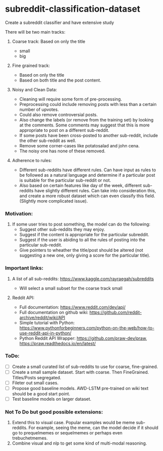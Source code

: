 # subreddit-classification-dataset
Create a subreddit classifier and have extensive study

There will be two main tracks:
1. Coarse track: Based on only the title
    - small
    - big
2. Fine grained track:
    - Based on only the title
    - Based on both title and the post content.
3. Noisy and Clean Data:
    - Cleaning will require some form of pre-processing. 
    - Preprocessing could include removing posts with less than a certain number of upvotes.
    - Could also remove controversial posts.
    - Also change the labels (or remove from the training set) by looking at the comments. Some comments may suggest that this is more appropriate to post on a different sub-reddit.
    - If some posts have been cross-posted to another sub-reddit, include the other sub-reddit as well.
    - Remove some corner-cases like potatosalad and john cena. 
    - The noisy one has none of these removed.
    
4. Adherence to rules:
    - Different sub-reddits have different rules. Can have input as rules to be followed as a natural language and determine if a particular post is suitable for the particular sub-reddit or not. 
    - Also based on certain features like day of the week, different sub-reddits have slightly different rules. Can take into consideration this, and create a more robust dataset which can even classify this field. (Slightly more complicated issue).

### Motivation:
1. If some user tries to post something, the model can do the following:
    - Suggest other sub-reddits they may enjoy.
    - Suggest if the content is appropriate for the particular subreddit.
    - Suggest if the user is abiding to all the rules of posting into the particular sub-reddit.
    - Give pointers to wheather the title/post should be altered (not suggesting a new one, only giving a score for the particular title).

### Important links:
1. A list of all sub-reddits: https://www.kaggle.com/rayraegah/subreddits
    - Will select a small subset for the coarse track small
    
2. Reddit API:
    - Full documentation: https://www.reddit.com/dev/api/
    - Full documentation on github wiki: https://github.com/reddit-archive/reddit/wiki/API
    - Simple tutorial with Python: https://www.pythonforbeginners.com/python-on-the-web/how-to-use-reddit-api-in-python/
    - Python Reddit API Wrapper: https://github.com/praw-dev/praw, https://praw.readthedocs.io/en/latest/
    
### ToDo:
- [ ] Create a small curated list of sub-reddits to use for coarse, fine-grained.
- [ ] Create a small sample dataset. Start with coarse. Then FineGrained. Titles/Posts segregated.
- [ ] Fileter out small cases. 
- [ ] Propose good baseline models. AWD-LSTM pre-trained on wiki text should be a good start point.
- [ ] Test baseline models on larger dataset. 

### Not To Do but good possible extensions:
1. Extend this to visual case. Popular examples would be meme sub-reddits. For example, seeing the meme, can the model decide if it should go to prequelmemes or sequelmemes or perhaps even trebuchetmemes. 
2. Combine visual and nlp to get some kind of multi-modal reasoning. 
